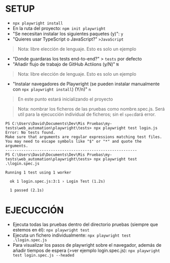 # SETUP
- `npx playwright install`
- En la ruta del proyecto: `npm init playwright`
- "Se necesitan instalar los siguientes paquetes (y)": `y`
- "Quieres usar TypeScript o JavaScript?" `>JavaScript` 
> Nota: libre elección de lenguaje. Esto es solo un ejemplo

- "Donde guardaras los tests end-to-end?" > `tests` por defecto
- "Añadir flujo de trabajo de GitHub Actiions (y/N)" `N`
> Nota: libre elección de lenguaje. Esto es solo un ejemplo

- "Instalar navegadores de Playwright (se pueden instalar manualmente con `npx playwright install`) (Y/n)" `n`

> En este punto estará inicializando el proyecto

> Nota: nombrar los ficheros de las pruebas como nombre.spec.js. Será util para la ejecucción individual de ficheros; sin el `spec`dará error.
```
PS C:\Users\David\Documents\Dev\Mis Pruebas\my-tests\web_automation\playwright\tests> npx playwright test login.js
Error: No tests found.
Make sure that arguments are regular expressions matching test files.
You may need to escape symbols like "$" or "*" and quote the arguments.
----------------------------------------------------------
PS C:\Users\David\Documents\Dev\Mis Pruebas\my-tests\web_automation\playwright\tests> npx playwright test .\login.spec.js

Running 1 test using 1 worker

  ok 1 login.spec.js:3:1 › Login Test (1.2s)

  1 passed (2.1s)
```

# EJECUCCIÓN
- Ejecuta todas las pruebas dentro del directorio pruebas (siempre que estemos en él): `npx playwright test`
- Ejecuta un fichero individualmente: `npx playwright test .\login.spec.js`
- Para visualizar los pasos de playwright sobre el navegador, además de añadir tiempos de espera (>ver ejemplo login.spec.js): `npx playwright test login.spec.js --headed`